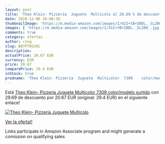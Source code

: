 ```yaml
---
layout: post
title: 'Theo Klein- Pizzería  Juguete  Multicolo al 29.69 % de descuento'
date: 2020-12-06 16:08:38
thumbnailImage: 'https://m.media-amazon.com/images/I/41I+tB+IBDL._SL200_.jpg'
images: [ 'https://m.media-amazon.com/images/I/41I+tB+IBDL._SL200_.jpg' ]
comments: true
category: ofertas
author: ring
slug: B07PTW3J6C
description:
actualPrice: 20.67 EUR
currency: EUR
price: 20.67
comparePrice: 29.4 EUR
inStock: true
prodname: 'Theo Klein- Pizzería  Juguete  Multicolor  7309    color/modelo surtido'
---
```


Está [Theo Klein- Pizzería  Juguete  Multicolor  7309    color/modelo surtido](https://www.amazon.es/dp/B07PTW3J6C/?tag=tolees-21) con 29.69 de descuento por 20.67 EUR (original: 29.4 EUR) en el siguiente enlace!

[![Theo Klein- Pizzería  Juguete  Multicolo](https://m.media-amazon.com/images/I/41I+tB+IBDL._SL200_.jpg)](https://www.amazon.es/dp/B07PTW3J6C/?tag=tolees-21)

[Ver la oferta!!](https://www.amazon.es/dp/B07PTW3J6C/?tag=tolees-21)

Links participate in Amazon Associate program and might generate a comission on qualifying sales


